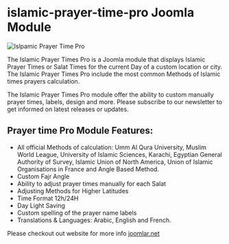 # islamic-prayer-time-pro Joomla Module
![Islpamic Prayer Time Pro](http://joomlar.net/images/islamic_pro/islamic_prayer_time_pro.png "Islpamic Prayer Time Pro for Joomla")

The Islamic Prayer Times Pro is a Joomla module that  displays Islamic Prayer Times or Salat Times  for the current Day of a custom location or city.
The Islamic Prayer Times Pro include  the most common Methods of  Islamic times prayers calculation.

The Islamic Prayer Times Pro module offer the ability to custom manually prayer times, labels, design and more. Please subscribe to our newsletter to get informed on latest releases or updates.

## Prayer time Pro Module Features:

* All official Methods of calculation: Umm Al Qura University, Muslim World League, University of Islamic Sciences, Karachi, Egyptian General Authority of Survey, Islamic Union of North America, Union of Islamic Organisations in France and Angle Based Method.
* Custom Fajr Angle
* Ability to adjust prayer times manually for each Salat
* Adjusting Methods for Higher Latitudes
* Time Format 12h/24H
* Day Light Saving
* Custom spelling of the prayer name labels
* Translations & Languages: Arabic, English and French.

Please checkout out website for more info [joomlar.net](http://joomlar.net)
